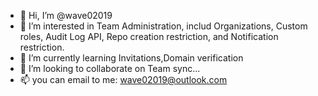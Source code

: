 - 👋 Hi, I’m @wave02019
- 👀 I’m interested in Team Administration, includ Organizations, Custom roles,  Audit Log API, Repo creation restriction, and Notification restriction.
- 🌱 I’m currently learning Invitations,Domain verification
- 💞️ I’m looking to collaborate on Team sync...
- 📫 you can email to me: wave02019@outlook.com

<!---
wave02019/wave02019 is a ✨ special ✨ repository because its `README.md` (this file) appears on your GitHub profile.
You can click the Preview link to take a look at your changes.
--->
